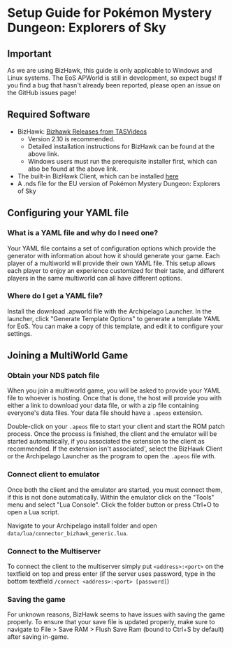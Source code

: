 # Setup Guide for Pokémon Mystery Dungeon: Explorers of Sky

## Important

As we are using BizHawk, this guide is only applicable to Windows and Linux systems.
The EoS APWorld is still in development, so expect bugs! If you find a bug that hasn't already been reported, please open an issue on the GitHub issues page!

## Required Software

- BizHawk: [Bizhawk Releases from TASVideos](https://tasvideos.org/BizHawk/ReleaseHistory)
  - Version 2.10 is recommended.
  - Detailed installation instructions for BizHawk can be found at the above link.
  - Windows users must run the prerequisite installer first, which can also be found at the above link.
- The built-in BizHawk Client, which can be installed [here](https://github.com/ArchipelagoMW/Archipelago/releases)
- A .nds file for the EU version of Pokémon Mystery Dungeon: Explorers of Sky

## Configuring your YAML file

### What is a YAML file and why do I need one?

Your YAML file contains a set of configuration options which provide the generator with information about how it should
generate your game. Each player of a multiworld will provide their own YAML file. This setup allows each player to enjoy
an experience customized for their taste, and different players in the same multiworld can all have different options.

### Where do I get a YAML file?

Install the download .apworld file with the Archipelago Launcher. In the launcher, click "Generate Template Options" to generate a template YAML for EoS. You can make a copy of this template, and edit it to configure your settings.

## Joining a MultiWorld Game

### Obtain your NDS patch file

When you join a multiworld game, you will be asked to provide your YAML file to whoever is hosting. Once that is done,
the host will provide you with either a link to download your data file, or with a zip file containing everyone's data
files. Your data file should have a `.apeos` extension. 

Double-click on your `.apeos` file to start your client and start the ROM patch process. Once the process is finished, the client and the emulator will be started automatically, if you associated the extension to the client as recommended. If the extension isn't associated', select the BizHawk Client or the Archipelago Launcher as the program to open the `.apeos` file with.

### Connect client to emulator

Once both the client and the emulator are started, you must connect them, if this is not done automatically. Within the emulator click on the "Tools" menu and select "Lua Console". Click the folder button or press Ctrl+O to open a Lua script.

Navigate to your Archipelago install folder and open `data/lua/connector_bizhawk_generic.lua`.

### Connect to the Multiserver

To connect the client to the multiserver simply put `<address>:<port>` on the textfield on top and press enter (if the
server uses password, type in the bottom textfield `/connect <address>:<port> [password]`)

### Saving the game

For unknown reasons, BizHawk seems to have issues with saving the game properly. To ensure that your save file is updated properly, make sure to navigate to File > Save RAM > Flush Save Ram (bound to Ctrl+S by default) after saving in-game.

